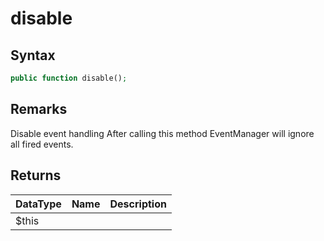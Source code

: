# disable
## Syntax

```php
public function disable();
```

## Remarks

Disable event handling
After calling this method EventManager will ignore all fired events.

## Returns

| DataType | Name | Description |
| --- | --- | --- |
| $this | | |
